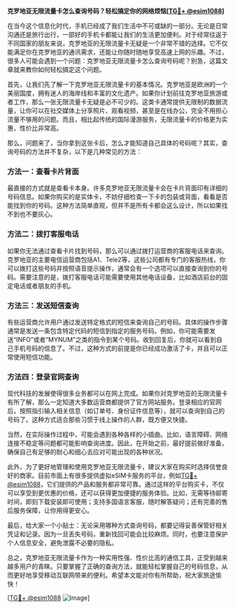 **克罗地亚无限流量卡怎么查询号码？轻松搞定你的网络烦恼[[TG💪+ @esim1088](https://t.me/s/esim1088)]**

在当今这个信息化时代，手机已经成了我们生活中不可或缺的一部分。无论是日常沟通还是旅行出行，一部好的手机卡都能让我们的生活更加便利。对于经常往返于不同国家的朋友来说，克罗地亚的无限流量卡无疑是一个非常不错的选择。它不仅能满足你在克罗地亚的通讯需求，还能让你随时随地享受高速上网的乐趣。不过，很多人可能会遇到一个问题：克罗地亚无限流量卡怎么查询号码呢？别急，这篇文章就来教你如何轻松搞定这个问题。

首先，让我们先了解一下克罗地亚无限流量卡的基本情况。克罗地亚是欧洲的一个美丽国度，拥有迷人的海岸线和丰富的文化遗产。如果你计划前往克罗地亚旅游或者工作，那么一张无限流量卡无疑是必不可少的。这类卡通常提供无限制的数据流量，让你可以在社交媒体上分享照片、观看视频，甚至是在线办公，完全不用担心流量不够用的问题。而且，相比起传统的国际漫游服务，无限流量卡的价格更为实惠，性价比非常高。

那么，问题来了，当你拿到这张卡后，怎么才能知道自己具体的号码呢？其实，查询号码的方法并不复杂，以下是几种常见的方法：

### 方法一：查看卡片背面

最直接的方式就是查看卡本身。许多克罗地亚无限流量卡会在卡片背面印有详细的号码信息。如果你购买的是实体卡，不妨仔细检查一下卡的包装或背面，看看是否能找到你的号码。这种方法简单直观，但并不是所有卡都会这么设计，所以如果找不到也不要灰心。

### 方法二：拨打客服电话

如果你无法通过查看卡片找到号码，那么可以通过拨打运营商的客服电话来查询。克罗地亚的主要电信运营商包括A1、Tele2等，这些公司都有专门的客服热线，你可以拨打这些号码并按照语音提示操作，通常会有一个选项可以直接查询到你的号码。需要注意的是，拨打客服电话可能需要使用其他电话设备，比如酒店前台的固定电话或者朋友的手机。

### 方法三：发送短信查询

有些运营商允许用户通过发送特定格式的短信来查询自己的号码。具体的操作步骤通常是发送一条包含特定代码的短信到指定的服务号码。例如，你可能需要发送“INFO”或者“MYNUM”之类的指令到某个号码。收到回复后，你就可以看到自己手机号码的信息了。不过，这种方式的前提是你已经成功激活了卡，并且可以正常使用短信功能。

### 方法四：登录官网查询

现代科技的发展使得很多业务都可以在网上完成。如果你对克罗地亚的无限流量卡有所了解，那么一定知道大多数运营商都提供了官方网站服务。登录相应的官网后，按照指引输入相关信息（如订单号、身份证件信息等），就可以查询到自己的号码了。这种方式适合那些习惯于线上操作的人群，既方便又快捷。

当然，在实际操作过程中，可能会遇到各种各样的小插曲。比如，语言障碍、网络连接不稳定等问题都可能影响查询进度。因此，在开始之前，最好提前做好准备，确保自己有足够的耐心和细心去应对可能出现的各种状况。

此外，为了更好地管理和使用克罗地亚无限流量卡，建议大家在购买时选择信誉良好的商家。目前市面上有很多提供虚拟eSIM卡服务的平台，例如[TG💪+ @esim1088](https://t.me/s/esim1088)，它们提供的产品和服务都非常可靠。通过这样的平台购买卡，不仅可以享受到更优惠的价格，还可以获得更加便捷的服务体验。比如，无需等待邮寄时间，即刻下载安装即可使用；支持多国语言客服，随时解答疑问；还有完善的售后服务保障，让你用得更安心。

最后，给大家一个小贴士：无论采用哪种方式查询号码，都要记得妥善保管好相关凭证和记录。因为一旦丢失号码，重新找回可能会比较麻烦。同时，也要注意保护个人信息安全，避免泄露不必要的隐私。

总之，克罗地亚无限流量卡作为一种实用性强、性价比高的通信工具，正受到越来越多用户的青睐。只要掌握了正确的查询方法，就能轻松掌握自己的号码信息，从而更好地享受移动互联网带来的便利。希望本文能对你有所帮助，祝大家旅途愉快！

[[TG💪+ @esim1088](https://t.me/s/esim1088) ![Image](https://i.postimg.cc/4NQfJmqS/Snipaste-2025-05-13-00-14-12.png)]